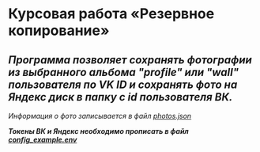 # Курсовая работа «Резервное копирование»

## _Программа позволяет сохранять фотографии из выбранного альбома "profile" или "wall" пользователя по VK ID и сохранять фото на Яндекс диск в папку с id пользователя ВК._
_Информация о фото записывается в файл [photos.json](https://github.com/graffsmile/files_txt/blob/main/)_
    
___Токены ВК и Яндекс необходимо прописать в файл [config_example.env](https://github.com/graffsmile/files_txt/blob/main/files.py)___